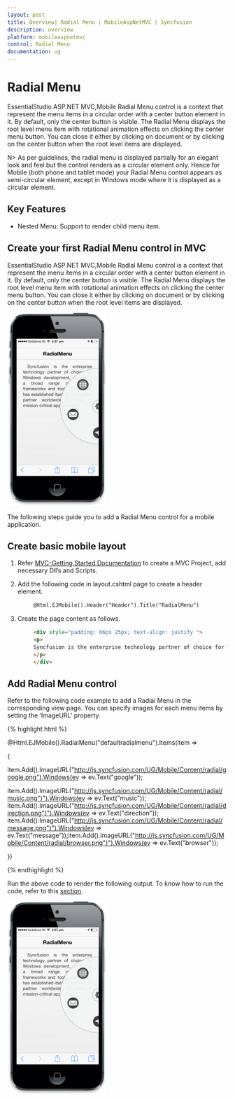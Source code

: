 ```yaml
---
layout: post
title: Overview| Radial Menu | MobileAspNetMVC | Syncfusion
description: overview
platform: mobileaspnetmvc
control: Radial Menu
documentation: ug
---
```


# Radial Menu

EssentialStudio ASP.NET MVC,Mobile Radial Menu control is a context that represent the menu items in a circular order with a center button element in it. By default, only the center button is visible. The Radial Menu displays the root level menu item with rotational animation effects on clicking the center menu button. You can close it either by clicking on document or by clicking on the center button when the root level items are displayed.

N> As per guidelines, the radial menu is displayed partially for an elegant look and feel but the control renders as a circular element only. Hence for Mobile (both phone and tablet mode) your Radial Menu control appears as semi-circular element, except in Windows mode where it is displayed as a circular element.



## Key Features

* Nested Menu: Support to render child menu item.

## Create your first Radial Menu control in MVC


EssentialStudio ASP.NET MVC,Mobile Radial Menu control is a context that represent the menu items in a circular order with a center button element in it. By default, only the center button is visible. The Radial Menu displays the root level menu item with rotational animation effects on clicking the center menu button. You can close it either by clicking on document or by clicking on the center button when the root level items are displayed.



![](Overview_images/Overview_img1.png)



The following steps guide you to add a Radial Menu control for a mobile application. 

## Create basic mobile layout

1. Refer [MVC-Getting Started Documentation](http://docs.syncfusion.com/js/) to create a MVC Project, add necessary Dll’s and Scripts.
2. Add the following code in layout.cshtml page to create a header element.
   
   ~~~ html
		@Html.EJMobile().Header("Header").Title("RadialMenu")
   

   ~~~
   

3. Create the page content as follows.
   
   ~~~ html
		<div style="padding: 66px 25px; text-align: justify ">
		<p>
		Syncfusion is the enterprise technology partner of choice for Windows development, delivering a broad range of software frameworks and tools. Syncfusion has established itself as the trusted partner worldwide for use in mission-critical applications.
		</p>
		</div>
   ~~~
   

## Add Radial Menu control

Refer to the following code example to add a Radial Menu in the corresponding view page. You can specify images for each menu items by setting the ‘ImageURL’ property.

{% highlight html %}

@Html.EJMobile().RadialMenu("defaultradialmenu").Items(item =>

{

item.Add().ImageURL("http://js.syncfusion.com/UG/Mobile/Content/radial/google.png").Windows(ev => ev.Text("google"));

item.Add().ImageURL("http://js.syncfusion.com/UG/Mobile/Content/radial/music.png")").Windows(ev => ev.Text("music"));   item.Add().ImageURL("http://js.syncfusion.com/UG/Mobile/Content/radial/direction.png")").Windows(ev => ev.Text("direction"));    item.Add().ImageURL("http://js.syncfusion.com/UG/Mobile/Content/radial/message.png")").Windows(ev => ev.Text("message"));item.Add().ImageURL("http://js.syncfusion.com/UG/Mobile/Content/radial/browser.png")").Windows(ev => ev.Text("browser"));

})

{% endhighlight %}

Run the above code to render the following output. To know how to run the code, refer to this [section](http://docs.syncfusion.com/js/).

![](Overview_images/Overview_img2.png)



